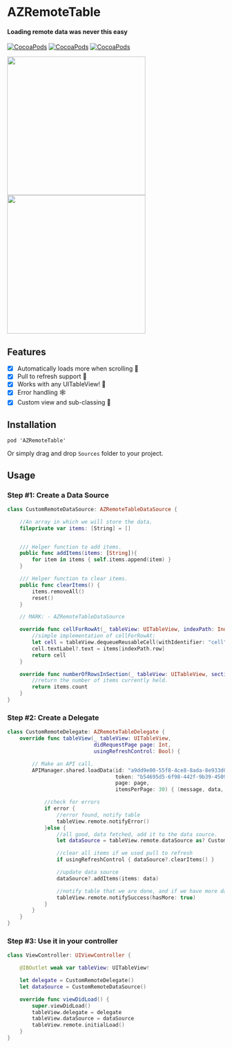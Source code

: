 # AZRemoteTable
#### Loading remote data was never this easy

[![CocoaPods](https://img.shields.io/cocoapods/v/AZRemoteTable.svg)]()
[![CocoaPods](https://img.shields.io/cocoapods/l/AZRemoteTable.svg)]()
[![CocoaPods](https://img.shields.io/cocoapods/p/AZRemoteTable.svg)]()

<img src="Screenshots/gif_1.gif" width="320" /> <img src="Screenshots/gif_2.gif" width="320" />

## Features
- [x] Automatically loads more when scrolling 🚀
- [x] Pull to refresh support 🏓
- [x] Works with any UITableView! 🎯
- [x] Error handling 🕸
- [x] Custom view and sub-classing 🎨

## Installation


```
pod 'AZRemoteTable'
```

Or simply drag and drop ```Sources``` folder to your project.

## Usage


### Step #1: Create a Data Source 
```swift
class CustomRemoteDataSource: AZRemoteTableDataSource {

    //An array in which we will store the data.
    fileprivate var items: [String] = []


    /// Helper function to add items.
    public func addItems(items: [String]){
        for item in items { self.items.append(item) }
    }

    /// Helper function to clear items.
    public func clearItems() {
        items.removeAll()
        reset()
    }

    // MARK: - AZRemoteTableDataSource

    override func cellForRowAt(_ tableView: UITableView, indexPath: IndexPath) -> UITableViewCell {
        //simple implementation of cellForRowAt:
        let cell = tableView.dequeueReusableCell(withIdentifier: "cell")!
        cell.textLabel?.text = items[indexPath.row]
        return cell
    }

    override func numberOfRowsInSection(_ tableView: UITableView, section: Int) -> Int {
        //return the number of items currently held.
        return items.count
    }
}
```

### Step #2: Create a Delegate 
```swift
class CustomRemoteDelegate: AZRemoteTableDelegate {
    override func tableView(_ tableView: UITableView,
                            didRequestPage page: Int,
                            usingRefreshControl: Bool) {

        // Make an API call.
        APIManager.shared.loadData(id: "a9dd9e00-55f8-4ce8-8ada-8e933d052e3a",
                                   token: "b54695d5-6f98-442f-9b39-4509fcd8aacd",
                                   page: page,
                                   itemsPerPage: 30) { (message, data, error) in

            //check for errors
            if error {
                //error found, notify table
                tableView.remote.notifyError()
            }else {
                //all good, data fetched, add it to the data source.
                let dataSource = tableView.remote.dataSource as? CustomRemoteDataSource

                //clear all items if we used pull to refresh
                if usingRefreshControl { dataSource?.clearItems() }

                //update data source
                dataSource?.addItems(items: data)

                //notify table that we are done, and if we have more data to load.
                tableView.remote.notifySuccess(hasMore: true)
            }
        }
    }
}
```

### Step #3: Use it in your controller

```swift
class ViewController: UIViewController {

    @IBOutlet weak var tableView: UITableView!

    let delegate = CustomRemoteDelegate()
    let dataSource = CustomRemoteDataSource()

    override func viewDidLoad() {
        super.viewDidLoad()
        tableView.delegate = delegate
        tableView.dataSource = dataSource
        tableView.remote.initialLoad()
    }
}
```
